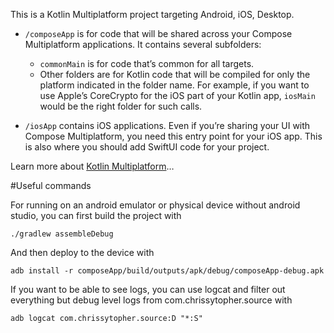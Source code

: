 This is a Kotlin Multiplatform project targeting Android, iOS, Desktop.

* `/composeApp` is for code that will be shared across your Compose Multiplatform applications.
  It contains several subfolders:
  - `commonMain` is for code that’s common for all targets.
  - Other folders are for Kotlin code that will be compiled for only the platform indicated in the folder name.
    For example, if you want to use Apple’s CoreCrypto for the iOS part of your Kotlin app,
    `iosMain` would be the right folder for such calls.

* `/iosApp` contains iOS applications. Even if you’re sharing your UI with Compose Multiplatform, 
  you need this entry point for your iOS app. This is also where you should add SwiftUI code for your project.


Learn more about [Kotlin Multiplatform](https://www.jetbrains.com/help/kotlin-multiplatform-dev/get-started.html)…


#Useful commands

For running on an android emulator or physical device without android studio, you can first build the project with 

```
./gradlew assembleDebug
```

And then deploy to the device with 

```
adb install -r composeApp/build/outputs/apk/debug/composeApp-debug.apk      
```

If you want to be able to see logs, you can use logcat and filter out everything but debug level logs from com.chrissytopher.source with

```
adb logcat com.chrissytopher.source:D "*:S"
```